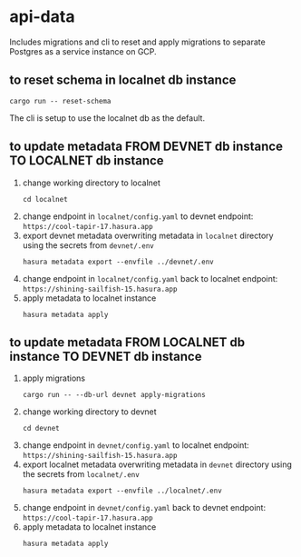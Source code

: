 # api-data

Includes migrations and cli to reset and apply migrations to separate Postgres as a service instance
on GCP.

## to reset schema in localnet db instance

```
cargo run -- reset-schema
```

The cli is setup to use the localnet db as the default.

## to update metadata FROM DEVNET db instance TO LOCALNET db instance

1. change working directory to localnet
   ```
   cd localnet
   ```
2. change endpoint in `localnet/config.yaml` to devnet endpoint: `https://cool-tapir-17.hasura.app`
3. export devnet metadata overwriting metadata in `localnet` directory using the secrets from
   `devnet/.env`
   ```
   hasura metadata export --envfile ../devnet/.env
   ```
4. change endpoint in `localnet/config.yaml` back to localnet endpoint:
   `https://shining-sailfish-15.hasura.app`
5. apply metadata to localnet instance
   ```
   hasura metadata apply
   ```

## to update metadata FROM LOCALNET db instance TO DEVNET db instance

1. apply migrations
   ```
   cargo run -- --db-url devnet apply-migrations
   ```
2. change working directory to devnet
   ```
   cd devnet
   ```
3. change endpoint in `devnet/config.yaml` to localnet endpoint:
   `https://shining-sailfish-15.hasura.app`
4. export localnet metadata overwriting metadata in `devnet` directory using the secrets from
   `localnet/.env`
   ```
   hasura metadata export --envfile ../localnet/.env
   ```
5. change endpoint in `devnet/config.yaml` back to devnet endpoint:
   `https://cool-tapir-17.hasura.app`
6. apply metadata to localnet instance
   ```
   hasura metadata apply
   ```
